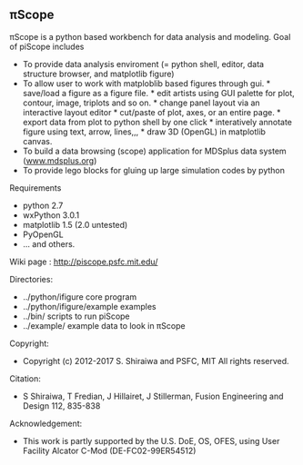## &pi;Scope
&pi;Scope is a python based workbench for data analysis and modeling.
Goal of piScope includes

   * To provide data analysis enviroment (= python shell, editor,
     data structure browser, and matplotlib figure)
   * To allow user to work with matploblib based figures through gui.
    * save/load a figure as a figure file.
    * edit artists using GUI palette for plot, contour, image, triplots and so on.
    * change panel layout via an interactive layout editor
    * cut/paste of plot, axes, or an entire page.
    * export data from plot to python shell by one click
    * interatively annotate figure using text, arrow, lines,,,
    * draw 3D (OpenGL) in matplotlib canvas.
   * To build a data browsing (scope) application for MDSplus data system (www.mdsplus.org)
   * To provide lego blocks for gluing up large simulation codes 
     by python

Requirements
  *  python 2.7
  *  wxPython 3.0.1
  *  matplotlib 1.5 (2.0 untested)
  *  PyOpenGL
  *  ... and others.

Wiki page : http://piscope.psfc.mit.edu/

Directories:
*  ../python/ifigure         core program
*  ../python/ifigure/example examples
*  ../bin/           scripts to run piScope
*  ../example/       example data to look in &pi;Scope

Copyright: 
*  Copyright (c) 2012-2017 S. Shiraiwa and PSFC, MIT All rights reserved.

Citation: 
*  S Shiraiwa, T Fredian, J Hillairet, J Stillerman, Fusion Engineering and Design 112, 835-838

Acknowledgement:
*  This work is partly supported by the U.S. DoE, OS, OFES, using User Facility Alcator C-Mod (DE-FC02-99ER54512)
